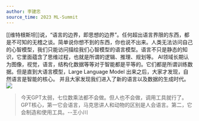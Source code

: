 ```yaml
---
author: 李建忠
source_time: 2023 ML-Summit
---
```

[[维特根斯坦]]说，“语言的边界，即思想的边界”。任何超出语言界限的东西，都是不可知的无稽之谈。简单说你想不到的东西，你也说不出来。人类无法访问自己的心智模型，我们只能访问描绘我们心智模型的语言模型。语言不只是静态的知识，它里面蕴含了思维过程，也就是所谓的逻辑、推理、规划等。
AI领域长期认为图像，视觉，语言，结构化数据等等对于智能都是平等的。它们都是所谓训练数据。但是直到大语言模型，Large Language Model 出来之后，大家才发现，自然语言是智能的核心。
并且大家发现我们进入了新的语言以及数据的生成时代。
![](https://xiaohui-zhangjiakou.oss-cn-zhangjiakou.aliyuncs.com/image/202311131849689.png)


>今天GPT太弱，七位数乘法都不会做。但人也不会做，调用工具就行了。GPT核心，第一它会语言，马克思讲人和动物的区别是人会语言。第二，它会制造和使用工具。--王小川